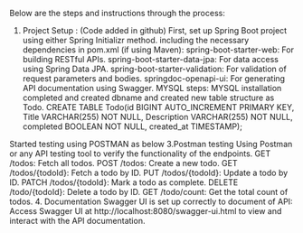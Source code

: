 Below are the steps and instructions through the process:
1. Project Setup : (Code added in github)
First, set up Spring Boot project using either Spring Initializr method. including the necessary dependencies in pom.xml (if using Maven):
spring-boot-starter-web: For building RESTful APIs.
spring-boot-starter-data-jpa: For data access using Spring Data JPA.
spring-boot-starter-validation: For validation of request parameters and bodies.
springdoc-openapi-ui: For generating API documentation using Swagger.
 MYSQL steps:
MYSQL installation completed and created dbname and created new table structure as Todo. 
CREATE TABLE Todo(id BIGINT AUTO_INCREMENT PRIMARY KEY,
Title VARCHAR(255) NOT NULL,
Description VARCHAR(255) NOT NULL,
completed BOOLEAN NOT NULL,
created_at TIMESTAMP); 

Started testing using POSTMAN as below 
3.Postman testing
Using Postman or any API testing tool to verify the functionality of the endpoints.
GET /todos: Fetch all todos.
POST /todos: Create a new todo.
GET /todos/{todoId}: Fetch a todo by ID.
PUT /todos/{todoId}: Update a todo by ID.
PATCH /todos/{todoId}: Mark a todo as complete.
DELETE /todo/{todoId}: Delete a todo by ID.
GET /todo/count: Get the total count of todos.
4. Documentation
Swagger UI is set up correctly to document of API:
Access Swagger UI at http://localhost:8080/swagger-ui.html to view and interact with the API documentation.
